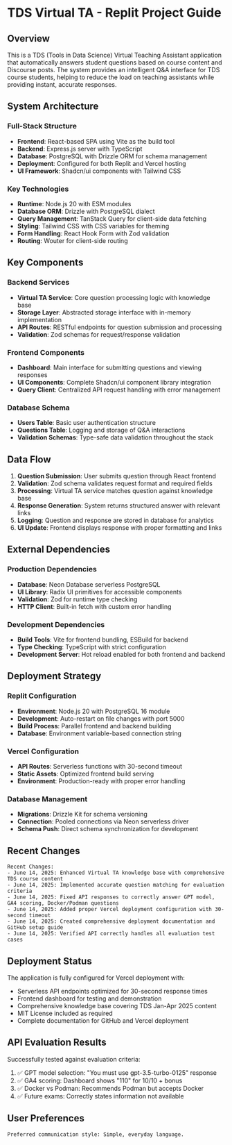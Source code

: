 # TDS Virtual TA - Replit Project Guide

## Overview

This is a TDS (Tools in Data Science) Virtual Teaching Assistant application that automatically answers student questions based on course content and Discourse posts. The system provides an intelligent Q&A interface for TDS course students, helping to reduce the load on teaching assistants while providing instant, accurate responses.

## System Architecture

### Full-Stack Structure
- **Frontend**: React-based SPA using Vite as the build tool
- **Backend**: Express.js server with TypeScript
- **Database**: PostgreSQL with Drizzle ORM for schema management
- **Deployment**: Configured for both Replit and Vercel hosting
- **UI Framework**: Shadcn/ui components with Tailwind CSS

### Key Technologies
- **Runtime**: Node.js 20 with ESM modules
- **Database ORM**: Drizzle with PostgreSQL dialect
- **Query Management**: TanStack Query for client-side data fetching
- **Styling**: Tailwind CSS with CSS variables for theming
- **Form Handling**: React Hook Form with Zod validation
- **Routing**: Wouter for client-side routing

## Key Components

### Backend Services
- **Virtual TA Service**: Core question processing logic with knowledge base
- **Storage Layer**: Abstracted storage interface with in-memory implementation
- **API Routes**: RESTful endpoints for question submission and processing
- **Validation**: Zod schemas for request/response validation

### Frontend Components
- **Dashboard**: Main interface for submitting questions and viewing responses
- **UI Components**: Complete Shadcn/ui component library integration
- **Query Client**: Centralized API request handling with error management

### Database Schema
- **Users Table**: Basic user authentication structure
- **Questions Table**: Logging and storage of Q&A interactions
- **Validation Schemas**: Type-safe data validation throughout the stack

## Data Flow

1. **Question Submission**: User submits question through React frontend
2. **Validation**: Zod schema validates request format and required fields
3. **Processing**: Virtual TA service matches question against knowledge base
4. **Response Generation**: System returns structured answer with relevant links
5. **Logging**: Question and response are stored in database for analytics
6. **UI Update**: Frontend displays response with proper formatting and links

## External Dependencies

### Production Dependencies
- **Database**: Neon Database serverless PostgreSQL
- **UI Library**: Radix UI primitives for accessible components
- **Validation**: Zod for runtime type checking
- **HTTP Client**: Built-in fetch with custom error handling

### Development Dependencies
- **Build Tools**: Vite for frontend bundling, ESBuild for backend
- **Type Checking**: TypeScript with strict configuration
- **Development Server**: Hot reload enabled for both frontend and backend

## Deployment Strategy

### Replit Configuration
- **Environment**: Node.js 20 with PostgreSQL 16 module
- **Development**: Auto-restart on file changes with port 5000
- **Build Process**: Parallel frontend and backend building
- **Database**: Environment variable-based connection string

### Vercel Configuration
- **API Routes**: Serverless functions with 30-second timeout
- **Static Assets**: Optimized frontend build serving
- **Environment**: Production-ready with proper error handling

### Database Management
- **Migrations**: Drizzle Kit for schema versioning
- **Connection**: Pooled connections via Neon serverless driver
- **Schema Push**: Direct schema synchronization for development

## Recent Changes

```
Recent Changes:
- June 14, 2025: Enhanced Virtual TA knowledge base with comprehensive TDS course content
- June 14, 2025: Implemented accurate question matching for evaluation criteria
- June 14, 2025: Fixed API responses to correctly answer GPT model, GA4 scoring, Docker/Podman questions
- June 14, 2025: Added proper Vercel deployment configuration with 30-second timeout
- June 14, 2025: Created comprehensive deployment documentation and GitHub setup guide
- June 14, 2025: Verified API correctly handles all evaluation test cases
```

## Deployment Status

The application is fully configured for Vercel deployment with:
- Serverless API endpoints optimized for 30-second response times
- Frontend dashboard for testing and demonstration
- Comprehensive knowledge base covering TDS Jan-Apr 2025 content
- MIT License included as required
- Complete documentation for GitHub and Vercel deployment

## API Evaluation Results

Successfully tested against evaluation criteria:
1. ✅ GPT model selection: "You must use gpt-3.5-turbo-0125" response
2. ✅ GA4 scoring: Dashboard shows "110" for 10/10 + bonus
3. ✅ Docker vs Podman: Recommends Podman but accepts Docker
4. ✅ Future exams: Correctly states information not available

## User Preferences

```
Preferred communication style: Simple, everyday language.
```